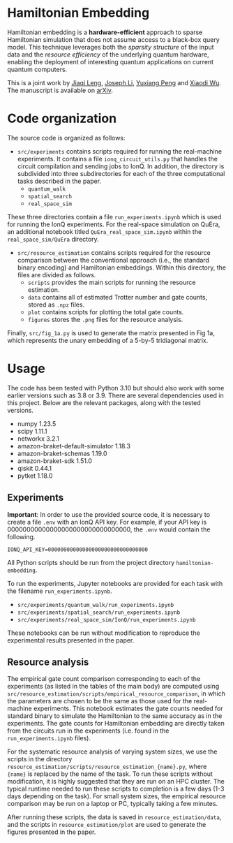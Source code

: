 # Hamiltonian Embedding

Hamiltonian embedding is a **hardware-efficient** approach to sparse Hamiltonian simulation that does not assume access to a black-box query model. This technique leverages both the *sparsity structure* of the input data and the *resource efficiency* of the underlying quantum hardware, enabling the deployment of interesting quantum applications on current quantum computers.

This is a joint work by [Jiaqi Leng](https://jiaqileng.github.io/), [Joseph Li](https://jli0108.github.io/), [Yuxiang Peng](https://pickspeng.github.io/) and [Xiaodi Wu](https://www.cs.umd.edu/~xwu/). The manuscript is available on [arXiv](https://arxiv.org/abs/2401.08550).


# Code organization
The source code is organized as follows:
- `src/experiments` contains scripts required for running the real-machine experiments.
It contains a file `ionq_circuit_utils.py` that handles the circuit compilation and sending jobs to IonQ.
In addition, the directory is subdivided into three subdirectories for each of the three computational tasks described in the paper.
    - `quantum_walk`
    - `spatial_search`
    - `real_space_sim`

These three directories contain a file `run_experiments.ipynb` which is used for running the IonQ experiments.
For the real-space simulation on QuEra, an additional notebook titled `QuEra_real_space_sim.ipynb` within the `real_space_sim/QuEra` directory.

- `src/resource_estimation` contains scripts required for the resource comparison between the conventional approach (i.e., the standard binary encoding) and Hamiltonian embeddings.
Within this directory, the files are divided as follows.
    - `scripts` provides the main scripts for running the resource estimation.
    - `data` contains all of estimated Trotter number and gate counts, stored as `.npz` files.
    - `plot` contains scripts for plotting the total gate counts.
    - `figures` stores the `.png` files for the resource analysis.

Finally, `src/fig_1a.py` is used to generate the matrix presented in Fig 1a, which represents the unary embedding of a 5-by-5 tridiagonal matrix.

# Usage

The code has been tested with Python 3.10 but should also work with some earlier versions such as 3.8 or 3.9.
There are several dependencies used in this project. Below are the relevant packages, along with the tested versions.
- numpy 1.23.5
- scipy 1.11.1
- networkx 3.2.1
- amazon-braket-default-simulator 1.18.3
- amazon-braket-schemas 1.19.0
- amazon-braket-sdk 1.51.0
- qiskit 0.44.1
- pytket 1.18.0

## Experiments

**Important**: In order to use the provided source code, it is necessary to create a file `.env` with an IonQ API key.
For example, if your API key is 00000000000000000000000000000000, the `.env` would contain the following.
```
IONQ_API_KEY=00000000000000000000000000000000
```

All Python scripts should be run from the project directory `hamiltonian-embedding`.

To run the experiments, Jupyter notebooks are provided for each task with the filename `run_experiments.ipynb`.
- `src/experiments/quantum_walk/run_experiments.ipynb`
- `src/experiments/spatial_search/run_experiments.ipynb`
- `src/experiments/real_space_sim/IonQ/run_experiments.ipynb`

These notebooks can be run without modification to reproduce the experimental results presented in the paper.

## Resource analysis

The empirical gate count comparison corresponding to each of the experiments (as listed in the tables of the main body) are computed using `src/resource_estimation/scripts/empirical_resource_comparison`, in which the parameters are chosen to be the same as those used for the real-machine experiments.
This notebook estimates the gate counts needed for standard binary to simulate the Hamiltonian to the same accuracy as in the experiments.
The gate counts for Hamiltonian embedding are directly taken from the circuits run in the experiments (i.e. found in the `run_experiments.ipynb` files).

For the systematic resource analysis of varying system sizes, we use the scripts in the directory `resource_estimation/scripts/resource_estimation_{name}.py`, where `{name}` is replaced by the name of the task.
To run these scripts without modification, it is highly suggested that they are run on an HPC cluster.
The typical runtime needed to run these scripts to completion is a few days (1-3 days depending on the task).
For small system sizes, the empirical resource comparison may be run on a laptop or PC, typically taking a few minutes.

After running these scripts, the data is saved in `resource_estimation/data`, and the scripts in `resource_estimation/plot` are used to generate the figures presented in the paper.
